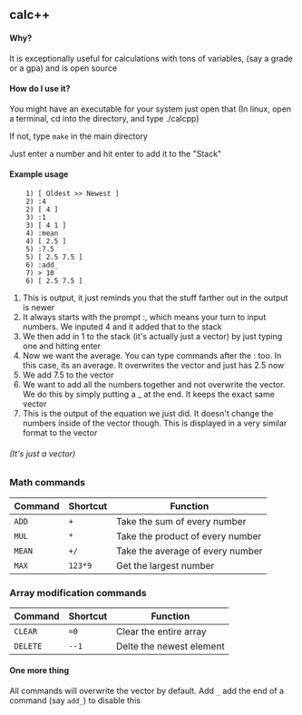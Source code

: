 ## calc++

#### Why?
It is exceptionally useful for calculations with tons of variables, (say a grade or a gpa) and is open source

#### How do I use it?

You might have an executable for your system just open that (In linux, open a terminal, cd into the directory, and type ./calcpp)

If not, type `make` in the main directory

Just enter a number and hit enter to add it to the "Stack"

#### Example usage

```
    1) [ Oldest >> Newest ]
    2) :4
    2) [ 4 ]
    3) :1
    3) [ 4 1 ]
    4) :mean
    4) [ 2.5 ]
    5) :7.5
    5) [ 2.5 7.5 ]
    6) :add_
    7) > 10
    6) [ 2.5 7.5 ]

```

1. This is output, it just reminds you that the stuff farther out in the output is newer
2. It always starts with the prompt :, which means your turn to input numbers. We inputed 4 and it added that to the stack
3. We then add in 1 to the stack (it's actually just a vector) by just typing one and hitting enter
4. Now we want the average. You can type commands after the : too. In this case, its an average. It overwrites the vector and just has 2.5 now
5. We add 7.5 to the vector
6. We want to add all the numbers together and not overwrite the vector. We do this by simply putting a _ at the end. It keeps the exact same vector
7. This is the output of the equation we just did. It doesn't change the numbers inside of the vector though. This is displayed in a very similar format to the vector

###### (It's just a vector)

### Math commands
| Command | Shortcut | Function |
|---------|----------|----------|
| `ADD` | `+` | Take the sum of every number |
| `MUL` | `*` | Take the product of every number |
| `MEAN` | `+/` | Take the average of every number |
| `MAX` | `123*9` | Get the largest number |

### Array modification commands
| Command | Shortcut | Function |
|---------|----------|----------|
| `CLEAR` | `=0` | Clear the entire array |
| `DELETE` | `--1` | Delte the newest element |

#### One more thing
All commands will overwrite the vector by default. Add `_` add the end of a command (say `add_`) to disable this
